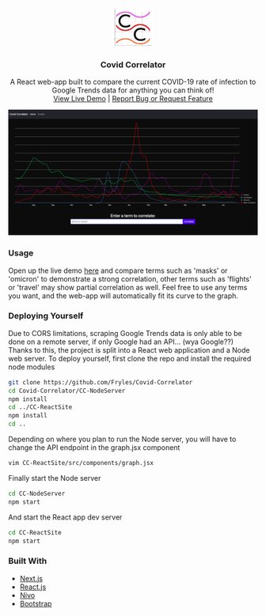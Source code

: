 <div align="center">
  <a href="https://github.com/fryles/covid-correlator">
    <img src="images/logo.png" alt="Logo" width="80" height="80">
  </a>

<h3 align="center">Covid Correlator</h3>

  <p align="center">
    A React web-app built to compare the current COVID-19 rate of infection to Google Trends data for anything you can think of!
    <br />
    <a href="https://fryles.github.io/Covid-Correlator/">View Live Demo</a>
|
    <a href="https://github.com/fryles/covid-correlator/issues">Report Bug or Request Feature</a>

  </p>
</div>

![Product Name Screen Shot](images/screenshot.png)

### Usage

Open up the live demo <a href="https://fryles.github.io/Covid-Correlator/">here</a> and compare terms such as 'masks' or 'omicron' to demonstrate a strong correlation, other terms such as 'flights' or 'travel' may show partial correlation as well. Feel free to use any terms you want, and the web-app will automatically fit its curve to the graph.

### Deploying Yourself

Due to CORS limitations, scraping Google Trends data is only able to be done on a remote server, if only Google had an API... (wya Google??)
Thanks to this, the project is split into a React web application and a Node web server.
To deploy yourself, first clone the repo and install the required node modules

```sh
git clone https://github.com/Fryles/Covid-Correlator
cd Covid-Correlator/CC-NodeServer
npm install
cd ../CC-ReactSite
npm install
cd ..
```

Depending on where you plan to run the Node server, you will have to change the API endpoint in the graph.jsx component

```sh
vim CC-ReactSite/src/components/graph.jsx
```

Finally start the Node server

```sh
cd CC-NodeServer
npm start
```

And start the React app dev server

```sh
cd CC-ReactSite
npm start
```

### Built With

- [Next.js](https://nextjs.org/)
- [React.js](https://reactjs.org/)
- [Nivo](https://nivo.rocks)
- [Bootstrap](https://getbootstrap.com)
